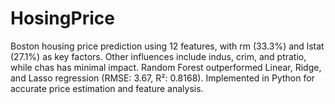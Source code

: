 # HosingPrice
Boston housing price prediction using 12 features, with rm (33.3%) and lstat (27.1%) as key factors. Other influences include indus, crim, and ptratio, while chas has minimal impact. Random Forest outperformed Linear, Ridge, and Lasso regression (RMSE: 3.67, R²: 0.8168). Implemented in Python for accurate price estimation and feature analysis.
